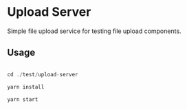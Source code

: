 # Upload Server

Simple file upload service for testing file upload components.

## Usage

```js

cd ./test/upload-server

yarn install

yarn start

```
